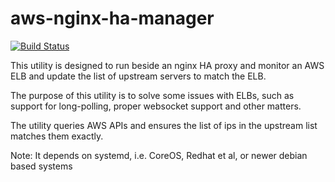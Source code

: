 # aws-nginx-ha-manager

[![Build Status](https://travis-ci.org/ccpgames/aws-nginx-ha-manager.svg?branch=master)](https://travis-ci.org/ccpgames/aws-nginx-ha-manager)

This utility is designed to run beside an nginx HA proxy and monitor an AWS ELB and update the list of upstream servers to match the ELB.

The purpose of this utility is to solve some issues with ELBs, such as support for long-polling, proper websocket support and other matters.

The utility queries AWS APIs and ensures the list of ips in the upstream list matches them exactly.

Note: It depends on systemd, i.e. CoreOS, Redhat et al, or newer debian based systems
